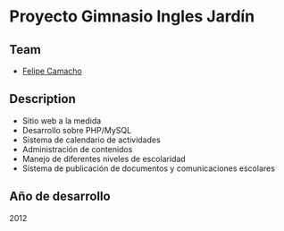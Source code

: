 # Proyecto Gimnasio Ingles Jardín

## Team

* [Felipe Camacho](http://cogroupsas.com/)

## Description

- Sitio web a la medida
- Desarrollo sobre PHP/MySQL
- Sistema de calendario de actividades
- Administración de contenidos
- Manejo de diferentes niveles de escolaridad
- Sistema de publicación de documentos y comunicaciones escolares

## Año de desarrollo

2012
